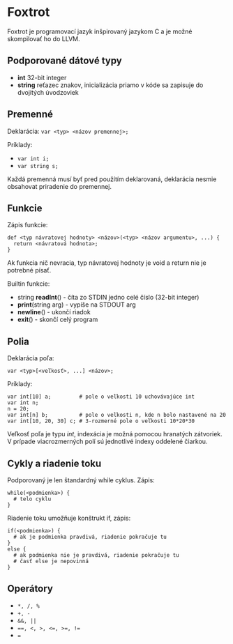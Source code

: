 Foxtrot
=============

Foxtrot je programovací jazyk inšpirovaný jazykom C a je možné skompilovať ho do LLVM.

Podporované dátové typy
-------------
* **int** 32-bit integer
* **string** reťazec znakov, inicializácia priamo v kóde sa zapisuje do dvojitých úvodzoviek


Premenné
-------------

Deklarácia:
`var <typ> <názov premennej>;`

Príklady:
* `var int i;`
* `var string s;`

Každá premenná musí byť pred použítím deklarovaná, deklarácia nesmie obsahovat priradenie
do premennej.

Funkcie
-------------

Zápis funkcie:
```
def <typ návratovej hodnoty> <názov>(<typ> <názov argumentu>, ...) {
  return <návratová hodnota>;
}
```

Ak funkcia nič nevracia, typ návratovej hodnoty je void a return nie je potrebné písať.

Built­in funkcie:
* string **readInt**() - číta zo STDIN jedno celé číslo (32-bit integer)
* **print**(string arg) - vypíše na STDOUT arg
* **newline**() - ukončí riadok
* **exit**() - skončí celý program

Polia
-------------

Deklarácia poľa:
```
var <typ>[<veľkosť>, ...] <názov>;
```

Príklady:
```
var int[10] a; 	       # pole o veľkosti 10 uchovávajúce int
var int n;
n = 20;
var int[n] b;          # pole o veľkosti n, kde n bolo nastavené na 20
var int[10, 20, 30] c; # 3­-rozmerné pole o veľkosti 10*20*30
```

Veľkosť poľa je typu _int_, indexácia je možná pomocou hranatých zátvoriek. V prípade
viacrozmerných polí sú jednotlivé indexy oddelené čiarkou.

Cykly a riadenie toku
-------------

Podporovaný je len štandardný while cyklus. Zápis:
```
while(<podmienka>) {
  # telo cyklu
}
```

Riadenie toku umožňuje konštrukt if, zápis:
```
if(<podmienka>) {
  # ak je podmienka pravdivá, riadenie pokračuje tu
}
else {
  # ak podmienka nie je pravdivá, riadenie pokračuje tu
  # časť else je nepovinná
}
```

Operátory
-------------
* `*, /, %`
* `+, -`
* `&&, ||`
* `==, <, >, <=, >=, !=`
* `=`

